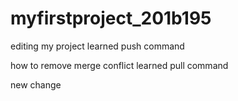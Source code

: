 # myfirstproject_201b195
editing my project
learned push command

how to remove merge conflict
learned pull command

new change